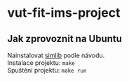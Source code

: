 # vut-fit-ims-project

## Jak zprovoznit na Ubuntu

Nainstalovat [simlib](https://www.fit.vutbr.cz/~peringer/SIMLIB/source/) podle návodu. <br>
Instalace projektu: `make`  
Spuštění projektu: `make run`